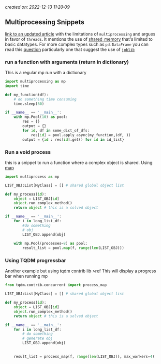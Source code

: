 *created on: 2022-12-13 11:20:09*
## Multiprocessing Snippets

[link to an updated article][4] with the limitations of `multiprocessing` and argues in favor of `threads`. It mentions the use of [shared_memory][5] that's limited to basic datatypes. For more complex types such as  `pd.DataFrame` you can read this [question][6] particularly one that suggest the use of [`joblib`][7]


### run a function with arguments (return in dictionary)
This is a regular mp run with a dictionary

```python 
import multiprocessing as mp
import time 

def my_function(df):
    # do something time consuming
    time.sleep(50)

if __name__ == '__main__':
    with mp.Pool(10) as pool:
        res = {}
        output = {}
        for id, df in some_dict_of_dfs:
            res[id] = pool.apply_async(my_function,(df, ))
        output = {id : res[id].get() for id in id_list}
```


### Run a void process 
this is a snippet to run a function where a complex object is shared. Using [map][1]

```python 
import multiprocess as mp

LIST_OBJ:List[MyClass] = [] # shared global object list 

def my_process(id):
    object = LIST_OBJ[id] 
    object.run_complex_method()
    return object # this is a solved object 

if __name__ == '__main__':
    for i in long_list_df:
        #do something 
        # obj 
        LIST_OBJ.append(obj) 
    
    with mp.Pool(processes=8) as pool:
        result_list = pool.map(f, range(len(LIST_OBJ)))

```

###  Using TQDM progressbar 
Another example but using [tqdm][2] contrib lib [>ref][3] This will display a progress bar when running mp

```python 
from tqdm.contrib.concurrent import process_map 

LIST_OBJ:List[MyClass] = [] # shared global object list 

def my_process(id):
    object = LIST_OBJ[id] 
    object.run_complex_method()
    return object # this is a solved object 

if __name__ == '__main__':
    for i in long_list_df:
        # do something 
        # generate obj 
        LIST_OBJ.append(obj) 
    
    
    result_list = process_map(f, range(len(LIST_OBJ)), max_workers=4)

```




[//]: <> (References)
[1]: <https://docs.python.org/3/library/multiprocessing.html#using-a-pool-of-workers>
[2]: <https://stackoverflow.com/a/59905309/5318634>
[3]: <https://tqdm.github.io/docs/contrib.concurrent/#process_map>
[4]: <https://pythonspeed.com/articles/faster-multiprocessing-pickle/>
[5]: <https://docs.python.org/3/library/multiprocessing.shared_memory.html>
[6]: <https://stackoverflow.com/questions/22487296/multiprocessing-in-python-sharing-large-object-e-g-pandas-dataframe-between>
[7]: <https://stackoverflow.com/a/70458012/5318634>

[//]: <> (Some snippets)
[//]: # (add an image <img src="" style='height:400px;'>)
